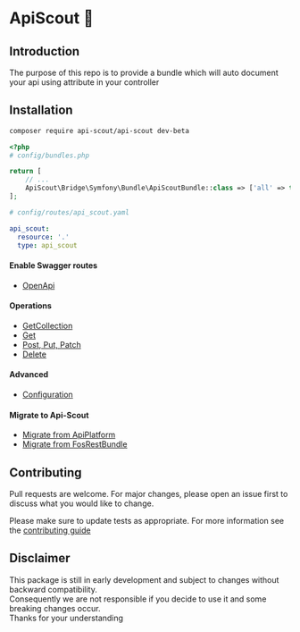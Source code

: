 # ApiScout 🤠

## Introduction

The purpose of this repo is to provide a bundle which will
auto document your api using attribute in your controller

## Installation

```bash
composer require api-scout/api-scout dev-beta
```

```php
<?php
# config/bundles.php

return [
    // ...
    ApiScout\Bridge\Symfony\Bundle\ApiScoutBundle::class => ['all' => true]
];
```

```yaml
# config/routes/api_scout.yaml

api_scout:
  resource: '.'
  type: api_scout
```

#### Enable Swagger routes
- [OpenApi](docs/OpenApi.md)

#### Operations
- [GetCollection](docs/Attributes/GetCollection.md)
- [Get](docs/Attributes/Get.md)
- [Post, Put, Patch](docs/Attributes/Update.md)
- [Delete](docs/Attributes/Delete.md)

#### Advanced
- [Configuration](docs/Configuration.md)

#### Migrate to Api-Scout

- [Migrate from ApiPlatform](docs/MigrateToApiScout/ApiPlatform.md)
- [Migrate from FosRestBundle](docs/MigrateToApiScout/FosRestBundle.md)

## Contributing

Pull requests are welcome. For major changes, please open an issue first to discuss what you would like to change.

Please make sure to update tests as appropriate.
For more information see the [contributing guide](CONTRIBUTING.md)

## Disclaimer

This package is still in early development and subject to changes without backward compatibility. <br />
Consequently we are not responsible if you decide to use it and some breaking changes occur. <br />
Thanks for your understanding
